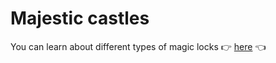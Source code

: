 # Majestic castles

You can learn about different types of magic locks  👉  [here](https://klevodev.github.io/15-new-exam-easy/)  👈
